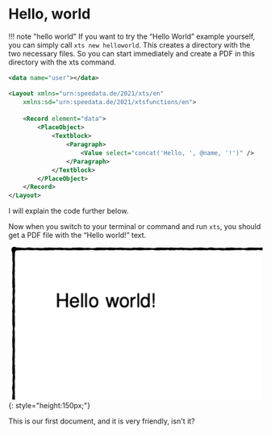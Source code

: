 # Hello, world

!!! note "hello world"
    If you want to try the “Hello World” example yourself, you can simply call `xts new helloworld`. This creates a directory with the two necessary files. So you can start immediately and create a PDF in this directory with the xts command.


```xml title="data.xml"
<data name="user"></data>
```

```xml title="layout.xml"
<Layout xmlns="urn:speedata.de/2021/xts/en"
    xmlns:sd="urn:speedata.de/2021/xtsfunctions/en">

    <Record element="data">
        <PlaceObject>
            <Textblock>
                <Paragraph>
                    <Value select="concat('Hello, ', @name, '!')" />
                </Paragraph>
            </Textblock>
        </PlaceObject>
    </Record>
</Layout>
```

I will explain the code further below.

Now when you switch to your terminal or command and run `xts`, you should get a PDF file with the “Hello world!” text.

![hello world](img/helloworld.png){: style="height:150px;"}

This is our first document, and it is very friendly, isn't it?

